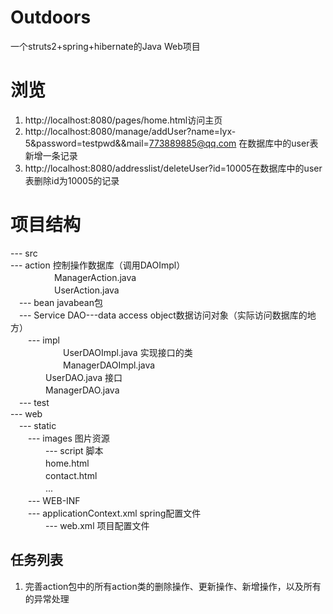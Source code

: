 # Outdoors
一个struts2+spring+hibernate的Java Web项目

# 浏览
1. http://localhost:8080/pages/home.html访问主页
2. http://localhost:8080/manage/addUser?name=lyx-5&password=testpwd&&mail=773889885@qq.com 在数据库中的user表新增一条记录
3. http://localhost:8080/addresslist/deleteUser?id=10005在数据库中的user表删除id为10005的记录

# 项目结构
--- src<br>
  --- action 控制操作数据库（调用DAOImpl）<br>
　　　　　ManagerAction.java<br>
　　　　　UserAction.java<br>
　--- bean javabean包<br>
　--- Service  DAO---data access object数据访问对象（实际访问数据库的地方）<br>
　　--- impl<br>
　　　　　　UserDAOImpl.java 实现接口的类<br>
　　　　　　ManagerDAOImpl.java<br>
　　　　UserDAO.java 接口<br>
　　　　ManagerDAO.java<br>
　--- test<br>
--- web<br>
　--- static<br>
　　--- images 图片资源<br>
　　　　--- script 脚本<br>
　　　　home.html<br>
　　　　contact.html<br>
　　　　...<br>
　　--- WEB-INF<br>
　　--- applicationContext.xml spring配置文件<br>
　　　　--- web.xml 项目配置文件<br>

## 任务列表
1. 完善action包中的所有action类的删除操作、更新操作、新增操作，以及所有的异常处理<br>

